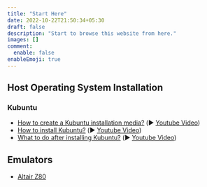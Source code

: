 ```yaml
---
title: "Start Here"
date: 2022-10-22T21:50:34+05:30
draft: false
description: "Start to browse this website from here."
images: []
comment:
  enable: false
enableEmoji: true
---
```


## Host Operating System Installation

### Kubuntu

- [How to create a Kubuntu installation media?](/create-kubuntu-installation-media/) (:arrow_forward: [Youtube Video](https://youtu.be/YgtnF2ZQBk0))
- [How to install Kubuntu?](/install-kubuntu/) (:arrow_forward: [Youtube Video](https://youtu.be/hM27bdsNYeQ))
- [What to do after installing Kubuntu?](/kubuntu-post-installation/) (:arrow_forward: [Youtube Video](https://youtu.be/GxXiRfft-6w))

## Emulators

- [Altair Z80](/altair-z80/)
